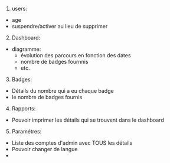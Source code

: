 1. users:
- age
- suspendre/activer au lieu de supprimer

2. Dashboard:
- diagramme:
    - évolution des parcours en fonction des dates
    - nombre de badges fournnis 
    - etc.

3. Badges:
- Détails du nombre qui a eu chaque badge
- le nombre de badges fournis

4. Rapports:
- Pouvoir imprimer les détails qui se trouvent dans le dashboard

5. Paramétres:
- Liste des comptes d'admin avec TOUS les détails
- Pouvoir changer de langue
- 